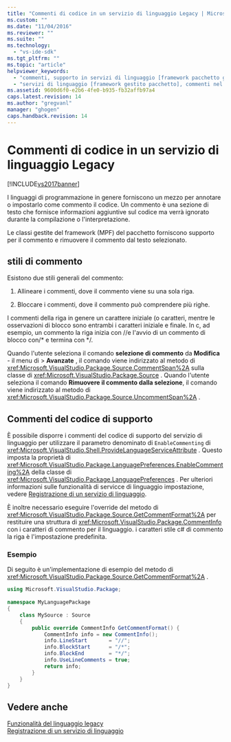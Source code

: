```yaml
---
title: "Commenti di codice in un servizio di linguaggio Legacy | Microsoft Docs"
ms.custom: ""
ms.date: "11/04/2016"
ms.reviewer: ""
ms.suite: ""
ms.technology: 
  - "vs-ide-sdk"
ms.tgt_pltfrm: ""
ms.topic: "article"
helpviewer_keywords: 
  - "commenti, supporto in servizi di linguaggio [framework pacchetto gestito]"
  - "servizi di linguaggio [framework gestito pacchetto], commenti nel codice"
ms.assetid: 9600d6f0-e2b6-4fe0-b935-fb32affb97a4
caps.latest.revision: 14
ms.author: "gregvanl"
manager: "ghogen"
caps.handback.revision: 14
---
```

# Commenti di codice in un servizio di linguaggio Legacy
[!INCLUDE[vs2017banner](../../code-quality/includes/vs2017banner.md)]

I linguaggi di programmazione in genere forniscono un mezzo per annotare o impostarlo come commento il codice.  Un commento è una sezione di testo che fornisce informazioni aggiuntive sul codice ma verrà ignorato durante la compilazione o l'interpretazione.  
  
 Le classi gestite del framework \(MPF\) del pacchetto forniscono supporto per il commento e rimuovere il commento dal testo selezionato.  
  
## stili di commento  
 Esistono due stili generali del commento:  
  
1.  Allineare i commenti, dove il commento viene su una sola riga.  
  
2.  Bloccare i commenti, dove il commento può comprendere più righe.  
  
 I commenti della riga in genere un carattere iniziale \(o caratteri, mentre le osservazioni di blocco sono entrambi i caratteri iniziale e finale.  In c, ad esempio, un commento la riga inizia con \/\/e l'avvio di un commento di blocco con\/\* e termina con \*\/.  
  
 Quando l'utente seleziona il comando **selezione di commento** da **Modifica** \- il menu di \> **Avanzate** , il comando viene indirizzato al metodo di <xref:Microsoft.VisualStudio.Package.Source.CommentSpan%2A> sulla classe di <xref:Microsoft.VisualStudio.Package.Source> .  Quando l'utente seleziona il comando **Rimuovere il commento dalla selezione**, il comando viene indirizzato al metodo di <xref:Microsoft.VisualStudio.Package.Source.UncommentSpan%2A> .  
  
## Commenti del codice di supporto  
 È possibile disporre i commenti del codice di supporto del servizio di linguaggio per utilizzare il parametro denominato di `EnableCommenting` di <xref:Microsoft.VisualStudio.Shell.ProvideLanguageServiceAttribute> .  Questo imposta la proprietà di <xref:Microsoft.VisualStudio.Package.LanguagePreferences.EnableCommenting%2A> della classe di <xref:Microsoft.VisualStudio.Package.LanguagePreferences> .  Per ulteriori informazioni sulle funzionalità di servicce di linguaggio impostazione, vedere [Registrazione di un servizio di linguaggio](../../extensibility/internals/registering-a-legacy-language-service1.md).  
  
 È inoltre necessario eseguire l'override del metodo di <xref:Microsoft.VisualStudio.Package.Source.GetCommentFormat%2A> per restituire una struttura di <xref:Microsoft.VisualStudio.Package.CommentInfo> con i caratteri di commento per il linguaggio.  i caratteri stile c\# di commento la riga è l'impostazione predefinita.  
  
### Esempio  
 Di seguito è un'implementazione di esempio del metodo di <xref:Microsoft.VisualStudio.Package.Source.GetCommentFormat%2A> .  
  
```c#  
using Microsoft.VisualStudio.Package;  
  
namespace MyLanguagePackage  
{  
    class MySource : Source  
    {  
        public override CommentInfo GetCommentFormat() {  
            CommentInfo info = new CommentInfo();  
            info.LineStart       = "//";  
            info.BlockStart      = "/*";  
            info.BlockEnd        = "*/";  
            info.UseLineComments = true;  
            return info;  
        }  
    }  
}  
```  
  
## Vedere anche  
 [Funzionalità del linguaggio legacy](../../extensibility/internals/legacy-language-service-features1.md)   
 [Registrazione di un servizio di linguaggio](../../extensibility/internals/registering-a-legacy-language-service1.md)